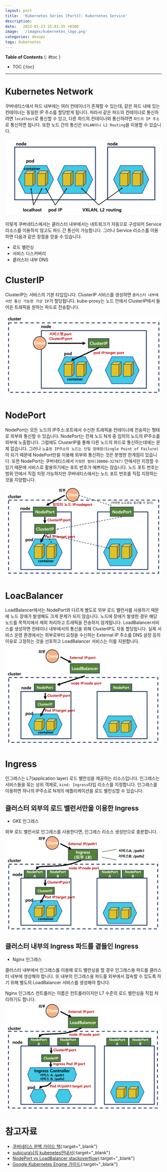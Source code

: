 ```yaml
---
layout: post
title:  'Kubernetes Series [Part3]: Kubernetes Service'
description: 
date:   2022-01-23 15:01:35 +0300
image:  '/images/kubernetes_logo.png'
categories: devops
tags: Kubernetes
---
```


**Table of Contents**
{: #toc }
*  TOC
{:toc}

---

# Kubernetes Network  
쿠버네티스에서 파드 내부에는 여러 컨테이너가 존재할 수 있는데, 같은 파드 내에 있는 컨테이너는 동일한 IP 주소를 할당받게 됩니다. 따라서 같은 파드의 컨테이너로 통신하려면 `localhost`로 통신할 수 있고, 다른 파드의 컨테이너와 통신하려면 `파드의 IP 주소`로 통신하면 됩니다. 또한 노드 간의 통신은 `VXLAN이나 L2 Routing`을 이용할 수 있습니다.   

![](../../images/kube_25.png)  

이렇게 쿠버네티스에서는 클러스터 내부에서는 네트워크가 자동으로 구성되어 Service 리소스를 이용하지 않고도 파드 간 통신이 가능합니다. 그러나 Service 리소스를 이용하면 다음과 같은 장점을 얻을 수 있습니다.  

- 로드 밸런싱
- 서비스 디스커버리
- 클러스터 내부 DNS  

# ClusterIP
ClusterIP는 서비스의 기본 타입입니다. ClusterIP 서비스를 생성하면 `클러스터 내부에서만 통신 가능한 가상 IP`가 할당됩니다. kube-proxy는 노드 안에서 ClusterIP에서 들어온 트래픽을 원하는 파드로 전송합니다.  

![](../../images/kube_26.png)

# NodePort  
NodePort는 모든 노드의 IP주소:포트에서 수신한 트래픽을 컨테이너에 전송하는 형태로 외부와 통신할 수 있습니다. NodePort는 전체 노드 N개 중 임의의 노드의 IP주소를 외부에 노출합니다. 그럼에도 ClusterIP를 통해 다른 노드의 파드로 통신하는데에는 문제 없습니다. 그러나 `노출된 IP주소의 노드는 단일 장애점(Single Point of Failure)`이 되기 때문에 NodePort만을 이용해 외부와 통신하는 것은 분명한 한계점이 있습니다. 또한 NodePort는 쿠버네티스에서 `지정한 범위(30000~32767)` 안에서만 지정할 수 있기 때문에 서비스로 활용하기에는 포트 번호가 예쁘지는 않습니다. 노드 포트 번호는 범위 안에서 직접 지정 가능하지만 쿠버네티스에서는 노드 포트 번호를 직접 지정하는 것을 지양합니다.  

![](../../images/kube_27.png)
# LoacBalancer  
LoadBalancer에서는 NodePort와 다르게 별도로 외부 로드 밸런서를 사용하기 때문에 노드 장애가 발생해도 크게 문제가 되지 않습니다. 노드에 장애가 발생한 경우 해당 노드를 목적지에서 제외 처리하고 트래픽을 전송하지 않게됩니다. LoadBalancer서비스를 생성하면 컨테이너 내부에서의 통신을 위해 ClusterIP도 자동 할당됩니다. 실제 서비스 운영 환경에서는 외부로부터 요청을 수신하는 External IP 주소를 DNS 설정 등의 이유로 고정하는 것을 선호하고 LoadBalancer 서비스는 이를 지원합니다.  

![](../../images/kube_28.png)
 
# Ingress
인그레스는 L7(application layer) 로드 밸런싱을 제공하는 리소스입니다. 인그레스는 서비스들을 묶는 상위 객체로, `kind: Ingress`타입 리소스를 지정합니다. 인그레스를 이용하면 하나의 IP주소로 N개의 애플리케이션을 로드 밸런싱할 수 있습니다.  
## 클러스터 외부의 로드 밸런서만을 이용한 Ingress
- GKE 인그레스  

외부 로드 밸런서로 인그레스를 사용한다면, 인그레스 리소스 생성만으로 충분합니다.  
![](../../images/kube_29.png)
## 클러스터 내부의 Ingress 파드를 곁들인 Ingress
- Nginx 인그레스  
 
클러스터 내부에서 인그레스를 이용해 로드 밸런싱을 할 경우 인그레스용 파드를 클러스터 내부에 생성해야 합니다. 또 내부의 인그레스용 파드를 외부에서 접속할 수 있도록 하기 위해 별도의 LoadBalancer 서비스를 생성해야 합니다.  

Nginx 인그레스 컨트롤러는 이름은 컨트롤러이지만 L7 수준의 로드 밸런싱을 직접 처리하기도 합니다.  
![](../../images/kube_30.png)

# 참고자료
- [쿠버네티스 완벽 가이드 책](http://www.kyobobook.co.kr/product/detailViewKor.laf?ejkGb=KOR&mallGb=KOR&barcode=9791165216283){:target="_blank"}  
- [subicura님의 kubenetes안내서](https://subicura.com/k8s/guide/){:target="_blank"}
- [NodePort vs LoadBalancer stackoverflow](https://stackoverflow.com/questions/65887993/when-to-choose-loadbalancer-over-nodeport-service-typeor-vice-versa-in-kub){:target="_blank"}  
- [Google Kubernetes Engine 가이드](https://cloud.google.com/kubernetes-engine/docs/concepts/network-overview){:target="_blank"}  